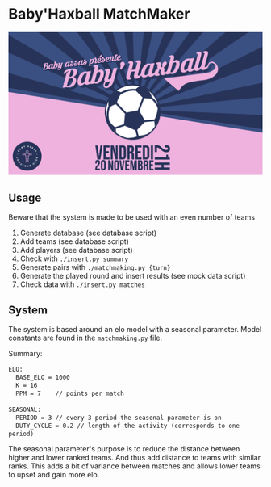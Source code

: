 # Baby'Haxball MatchMaker

![Affiche](static/affiche.png)

## Usage

Beware that the system is made to be used with an even number of teams

1. Generate database (see database script)
2. Add teams (see database script)
3. Add players (see database script)
4. Check with `./insert.py summary`
5. Generate pairs with `./matchmaking.py {turn}`
6. Generate the played round and insert results (see mock data script)
7. Check data with `./insert.py matches`

## System

The system is based around an elo model with a seasonal parameter. Model constants
are found in the `matchmaking.py` file.

Summary:

```
ELO:
  BASE_ELO = 1000
  K = 16
  PPM = 7    // points per match

SEASONAL:
  PERIOD = 3 // every 3 period the seasonal parameter is on
  DUTY_CYCLE = 0.2 // length of the activity (corresponds to one period)
```

The seasonal parameter's purpose is to reduce the distance between higher and lower
ranked teams. And thus add distance to teams with similar ranks. This adds a bit of
variance between matches and allows lower teams to upset and gain more elo.
